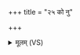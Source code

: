 +++
title = "२५ को नु"

+++
<details><summary>मूलम् (VS)</summary>

को नु गौः क ए॑कऋ॒षिः किमु॒ धाम॒ का आ॒शिषः॑। य॒क्षं पृ॑थि॒व्यामे॑क॒वृदे॑क॒र्तुः क॑त॒मो नु सः ॥
</details>